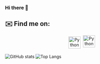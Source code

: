 ### Hi there 👋

<!--


- 🔭 I’m currently working on ...
- 🌱 I’m currently learning ...
- 👯 I’m looking to collaborate on ...
- 🤔 I’m looking for help with ...
- 💬 Ask me about ...
- 📫 How to reach me: ...
- ⚡ Fun fact: ...

-->
## ✉️ Find me on:


<p align="center">
 <a href="[https://linkedin.com/in/charalambosioannou](https://www.linkedin.com/in/chaim-brown/)" target="_blank" rel="noopener noreferrer"> <img src="https://cdn.jsdelivr.net/npm/simple-icons@v3/icons/linkedin.svg" alt="Python" height="40" style="vertical-align:top; margin:4px"></a>
 <a href="mailto:chaimbrown2@yahoo.com"> <img src="https://cdn.jsdelivr.net/npm/simple-icons@v3/icons/gmail.svg" alt="Python"   height="40" style="vertical-align:top; margin:4px color:green"></a>
</p>


![GitHub stats](https://github-readme-stats.vercel.app/api?username=charliebrown1221&show_icons=true&theme=chartreuse-dark)
![Top Langs](https://github-readme-stats.vercel.app/api/top-langs/?username=charliebrown1221&theme=chartreuse-dark)
